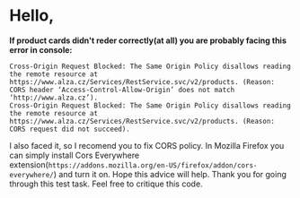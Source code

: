 # Hello,
**If product cards didn't reder correctly(at all) you are probably facing this error in console:**
```
Cross-Origin Request Blocked: The Same Origin Policy disallows reading the remote resource at https://www.alza.cz/Services/RestService.svc/v2/products. (Reason: CORS header ‘Access-Control-Allow-Origin’ does not match ‘http://www.alza.cz’).
Cross-Origin Request Blocked: The Same Origin Policy disallows reading the remote resource at https://www.alza.cz/Services/RestService.svc/v2/products. (Reason: CORS request did not succeed).
```
I also faced it, so I recomend you to fix CORS policy.
In Mozilla Firefox you can simply install Cors Everywhere extension(```https://addons.mozilla.org/en-US/firefox/addon/cors-everywhere/```) and turn it on.
Hope this advice will help.
Thank you for going through this test task. Feel free to critique  this code.
